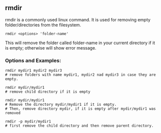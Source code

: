 ## rmdir

rmdir is a commonly used linux command. It is used for removing empty folder/directories from the filesystem.

```
rmdir <options> 'folder-name'
```

This will remove the folder called folder-name in your current directory if it is empty; otherwise will show error message.

### Options and Examples:

```
rmdir mydir1 mydir2 mydir3
# remove folders with name mydir1, mydir2 nad mydir3 in case they are empty.
```

```
rmdir mydir/mydir1
# remove child directory if it is empty

rmdir mydir/mydir1
# Remove the directory mydir/mydir1 if it is empty.
# Then, remove directory mydir, if it is empty after mydir/mydir1 was removed
```

```
rmdir -p mydir/mydir1
# first remove the child directory and then remove parent directory.
```